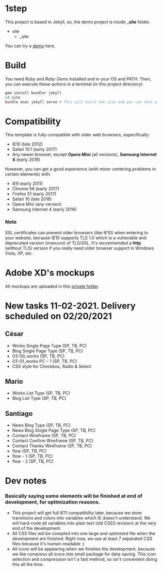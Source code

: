 # 1step

This project is based in Jekyll, so, the demo project is inside **_site** folder.

* site
  * _site

You can try a [demo](https://chiqui1234.github.io/1step/) here.

# Build

You need *Ruby* and *Ruby Gems* installed and in your OS and PATH. Then, you can execute these actions in a terminal (in this project directory):
```bash
gem install bundler jekyll
cd site
bundle exec jekyll serve # This will build the site and you can test a demo on localhost:4000
```

# Compatibility

This template is fully-compatible with older web browsers, especifically: 
* IE10 (late 2012)
* Safari 10.1 (early 2017)
* Any newer browser, except **Opera Mini** (all versions), **Samsung Internet 4** (early 2016)

However, you can get a good experience (with minor centering problems in certain elements) with:

* IE9 (early 2011)
* Chrome 56 (early 2017)
* Firefox 51 (early 2017)
* Safari 10 (late 2016)
* Opera Mini (any version)
* Samsung Internet 4 (early 2016)

### Note

SSL certificates can prevent older browsers (like IE10) when entering to your website, because IE10 supports TLS 1.0 which is a vulnerable and deprecated version (insecure) of TLS/SSL.
It's recommended a **http** (without TLS) version if you really need older browser support in Windows Vista, XP, etc.

# Adobe XD's mockups

All mockups are uploaded in this [private folder](https://drive.google.com/drive/folders/1iH6_Gt4LDHOy9Zdb0uLik74d3h7HNtLV?usp=sharing).

# New tasks 11-02-2021. Delivery scheduled on 02/20/2021

## César

* Works Single Page Type (SP, TB, PC)
* Blog Single Page Type (SP, TB, PC)
* 03-00_works (SP, TB, PC)
* 03-01_works PC – 1 (SP, TB, PC)
* CSS style for Checkbox, Radio & Select

## Mario

* Works List Type (SP, TB, PC)
* Blog List Type (SP, TB, PC)

## Santiago

* News Blog Type (SP, TB, PC)
* News Blog Single Page Type (SP, TB, PC)
* Contact Wireframe (SP, TB, PC)
* Contact Confirm Wireframe (SP, TB, PC)
* Contact Thanks Wireframe (SP, TB, PC)
* flow (SP, TB, PC)
* flow - 1 (SP, TB, PC)
* flow - 2 (SP, TB, PC)

# Dev notes
### Basically saying some elements will be finished at end of development, for optimization reasons.
* This project will get full IE11 compatibility later, because we store transitions and colors into variables which IE doesn't understand. We will hard-code all variables into plain text (old CSS3 revision) at the very end of the development.
* All CSS files will be compiled into one large and optimized file when the development are finished. Right now, we use at least 7 separated CSS files because it's human-readable :)
* All icons will be appearing when we finishes the development, because we like compress all icons into small package for data-saving. This icon selection and compression isn't a fast method, so isn't convenient doing this all the time.